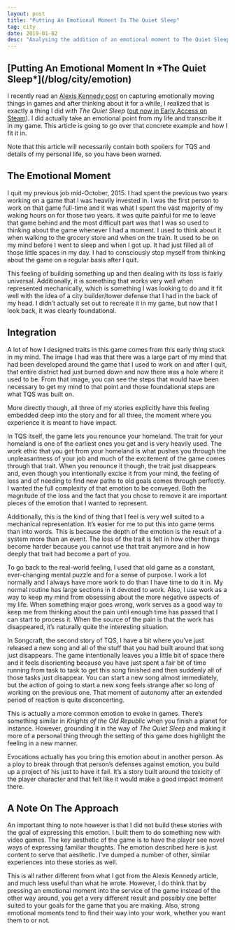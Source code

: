 ```yaml
---
layout: post
title: "Putting An Emotional Moment In The Quiet Sleep"
tag: city
date: 2019-01-02
desc: "Analysing the addition of an emotional moment to The Quiet Sleep."
---
```

<h2>[Putting An Emotional Moment In *The Quiet Sleep*](/blog/city/emotion)</h2>

I recently read an [Alexis Kennedy post](http://weatherfactory.biz/i-was-wondering-if-you-have-a-specific-method-of-capturing-the-essence-of-things-that-you-find-emotionally-moving-through-gameplay/) on capturing emotionally moving things in games and after thinking about it for a while, I realized that is exactly a thing I did with *The Quiet Sleep* ([out now in Early Access on Steam](http://store.steampowered.com/app/724510/The_Quiet_Sleep/)). I did actually take an emotional point from my life and transcribe it in my game. This article is going to go over that concrete example and how I fit it in.


Note that this article will necessarily contain both spoilers for TQS and details of my personal life, so you have been warned.

## The Emotional Moment

I quit my previous job mid-October, 2015. I had spent the previous two years working on a game that I was heavily invested in. I was the first person to work on that game full-time and it was what I spent the vast majority of my waking hours on for those two years. It was quite painful for me to leave that game behind and the most difficult part was that I was so used to thinking about the game whenever I had a moment. I used to think about it when walking to the grocery store and when on the train. It used to be on my mind before I went to sleep and when I got up. It had just filled all of those little spaces in my day. I had to consciously stop myself from thinking about the game on a regular basis after I quit.


This feeling of building something up and then dealing with its loss is fairly universal. Additionally, it is something that works very well when represented mechanically, which is something I was looking to do and it fit well with the idea of a city builder/tower defense that I had in the back of my head. I didn’t actually set out to recreate it in my game, but now that I look back, it was clearly foundational.

## Integration

A lot of how I designed traits in this game comes from this early thing stuck in my mind. The image I had was that there was a large part of my mind that had been developed around the game that I used to work on and after I quit, that entire district had just burned down and now there was a hole where it used to be. From that image, you can see the steps that would have been necessary to get my mind to that point and those foundational steps are what TQS was built on.


More directly though, all three of my stories explicitly have this feeling embedded deep into the story and for all three, the moment where you experience it is meant to have impact.


In TQS itself, the game lets you renounce your homeland. The trait for your homeland is one of the earliest ones you get and is very heavily used. The work ethic that you get from your homeland is what pushes you through the unpleasantness of your job and much of the excitement of the game comes through that trait. When you renounce it though, the trait just disappears and, even though you intentionally excise it from your mind, the feeling of loss and of needing to find new paths to old goals comes through perfectly. I wanted the full complexity of that emotion to be conveyed. Both the magnitude of the loss and the fact that you chose to remove it are important pieces of the emotion that I wanted to represent. 


Additionally, this is the kind of thing that I feel is very well suited to a mechanical representation. It’s easier for me to put this into game terms than into words. This is because the depth of the emotion is the result of a system more than an event. The loss of the trait is felt in how other things become harder because you cannot use that trait anymore and in how deeply that trait had become a part of you.


To go back to the real-world feeling, I used that old game as a constant, ever-changing mental puzzle and for a sense of purpose. I work a lot normally and I always have more work to do than I have time to do it in. My normal routine has large sections in it devoted to work. Also, I use work as a way to keep my mind from obsessing about the more negative aspects of my life. When something major goes wrong, work serves as a good way to keep me from thinking about the pain until enough time has passed that I can start to process it. When the source of the pain is that the work has disappeared, it’s naturally quite the interesting situation.


In Songcraft, the second story of TQS, I have a bit where you’ve just released a new song and all of the stuff that you had built around that song just disappears. The game intentionally leaves you a little bit of space there and it feels disorienting because you have just spent a fair bit of time running from task to task to get this song finished and then suddenly all of those tasks just disappear. You can start a new song almost immediately, but the action of going to start a new song feels strange after so long of working on the previous one. That moment of autonomy after an extended period of reaction is quite disconcerting.


This is actually a more common emotion to evoke in games. There’s something similar in *Knights of the Old Republic* when you finish a planet for instance. However, grounding it in the way of *The Quiet Sleep* and making it more of a personal thing through the setting of this game does highlight the feeling in a new manner.


Evocations actually has you bring this emotion about in another person. As a ploy to break through that person’s defenses against emotion, you build up a project of his just to have it fail. It’s a story built around the toxicity of the player character and that felt like it would make a good impact moment there.

## A Note On The Approach

An important thing to note however is that I did not build these stories with the goal of expressing this emotion. I built them to do something new with video games. The key aesthetic of the game is to have the player see novel ways of expressing familiar thoughts. The emotion described here is just content to serve that aesthetic. I’ve dumped a number of other, similar experiences into these stories as well.


This is all rather different from what I got from the Alexis Kennedy article, and much less useful than what he wrote. However, I do think that by pressing an emotional moment into the service of the game instead of the other way around, you get a very different result and possibly one better suited to your goals for the game that you are making. Also, strong emotional moments tend to find their way into your work, whether you want them to or not.

